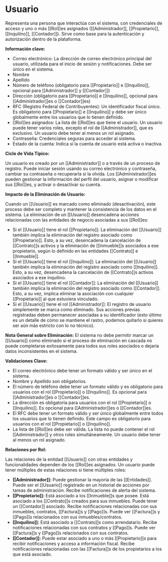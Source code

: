 # Usuario

Representa una persona que interactúa con el sistema, con credenciales de acceso y uno o más [[Rol]]es asignados ([[Administrador]], [[Propietario]], [[Inquilino]], [[Contador]]). Sirve como base para la autenticación y autorización dentro de la plataforma.

**Información clave:**
*   Correo electrónico: La dirección de correo electrónico principal del usuario, utilizada para el inicio de sesión y notificaciones. Debe ser único en el sistema.
*   Nombre
*   Apellido
*   Número de teléfono (obligatorio para [[Propietario]] e [[Inquilino]], opcional para [[Administrador]] y [[Contador]])
*   Dirección (obligatorio para [[Propietario]] e [[Inquilino]], opcional para [[Administrador]]es o [[Contador]]es)
*   RFC (Registro Federal de Contribuyentes): Un identificador fiscal único. Es obligatorio para [[Propietario]] e [[Inquilino]] y debe ser único globalmente entre los usuarios que lo tienen definido.
*   [[Rol]]es asignados: La lista de [[Rol]]es que tiene el usuario. Un usuario puede tener varios roles, excepto el rol de [[Administrador]], que es exclusivo. Un usuario debe tener al menos un rol asignado.
*   Contraseña: Credenciales seguras para acceder al sistema.
*   Estado de la cuenta: Indica si la cuenta de usuario está activa o inactiva.

**Ciclo de Vida Típico:**

Un usuario es creado por un [[Administrador]] o a través de un proceso de registro. Puede iniciar sesión usando su correo electrónico y contraseña, cambiar su contraseña o recuperarla si la olvida. Los [[Administrador]]es pueden gestionar la información del perfil del usuario, asignar o modificar sus [[Rol]]es, y activar o desactivar su cuenta.

**Impacto de la Eliminación de Usuario:**

Cuando un [[Usuario]] es marcado como eliminado (desactivación), este proceso debe ser completo y mantener la consistencia de los datos en el sistema. La eliminación de un [[Usuario]] desencadena acciones relacionadas con las entidades de negocio asociadas a sus [[Rol]]es:

*   Si el [[Usuario]] tiene el rol [[Propietario]]: La eliminación del [[Usuario]] también implica la eliminación del registro asociado como [[Propietario]]. Esto, a su vez, desencadena la cancelación de [[Contrato]]s activos y la eliminación de [[Inmueble]]s asociados a ese propietario, según lo definido en las entidades [[Contrato]] e [[Inmueble]].
*   Si el [[Usuario]] tiene el rol [[Inquilino]]: La eliminación del [[Usuario]] también implica la eliminación del registro asociado como [[Inquilino]]. Esto, a su vez, desencadena la cancelación de [[Contrato]]s activos asociados a ese inquilino.
*   Si el [[Usuario]] tiene el rol [[Contador]]: La eliminación del [[Usuario]] también implica la eliminación del registro asociado como [[Contador]]. Esto, a su vez, implica eliminar la asociación con cualquier [[Propietario]] al que estuviera vinculado.
*   Si el [[Usuario]] tiene el rol [[Administrador]]: El registro de usuario simplemente se marca como eliminado. Sus acciones previas registradas deben permanecer asociadas a su identificador (esto último es un detalle de cómo se mantiene el rastro, podemos quitarlo si quieres ser aún más estricto con lo no técnico).

**Nota General sobre Eliminación:** El sistema no debe permitir marcar un [[Usuario]] como eliminado si el proceso de eliminación en cascada no puede completarse exitosamente para todos sus roles asociados o dejaría datos inconsistentes en el sistema.

**Validaciones Clave:**

*   El correo electrónico debe tener un formato válido y ser único en el sistema.
*   Nombre y Apellido son obligatorios.
*   El número de teléfono debe tener un formato válido y es obligatorio para usuarios con el rol [[Propietario]] o [[Inquilino]]. Es opcional para [[Administrador]]es o [[Contador]]es.
*   La dirección es obligatoria para usuarios con el rol [[Propietario]] o [[Inquilino]]. Es opcional para [[Administrador]]es o [[Contador]]es.
*   El RFC debe tener un formato válido y ser único globalmente entre todos los usuarios que lo tienen definido. Este campo es obligatorio para usuarios con el rol [[Propietario]] o [[Inquilino]].
*   La lista de [[Rol]]es debe ser válida. La lista no puede contener el rol [[Administrador]] y otros roles simultáneamente. Un usuario debe tener al menos un rol asignado.

**Relaciones por Rol:**

Las relaciones de la entidad [[Usuario]] con otras entidades y funcionalidades dependen de los [[Rol]]es asignados. Un usuario puede tener múltiples de estas relaciones si tiene múltiples roles:

*   **[[Administrador]]:** Puede gestionar la mayoría de las [[Entidades]]. Puede ser el [[Usuario]] registrado en un historial de acciones por tareas de administración. Recibe notificaciones de alerta del sistema.
*   **[[Propietario]]:** Está asociado a los [[Inmueble]]s que posee. Está asociado a los [[Contrato]]s creados para sus inmuebles. Puede tener un [[Contador]] asociado. Recibe notificaciones relacionadas con sus inmuebles, contratos, [[Factura]]s y [[Pago]]s. Puede ver [[Factura]]s y [[Pago]]s relacionados con sus inmuebles/contratos.
*   **[[Inquilino]]:** Está asociado a [[Contrato]]s como arrendatario. Recibe notificaciones relacionadas con sus contratos y [[Pago]]s. Puede ver [[Factura]]s y [[Pago]]s relacionados con sus contratos.
*   **[[Contador]]:** Puede estar asociado a uno o más [[Propietario]]s para recibir notificaciones y acceso a información fiscal. Recibe notificaciones relacionadas con las [[Factura]]s de los propietarios a los que está asociado.
